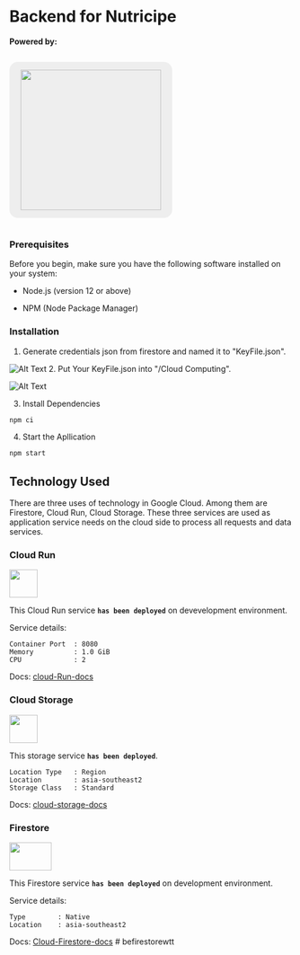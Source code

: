 # Backend for Nutricipe
**Powered by:**

<p style="text-align: center; background-color: #eee; display: inline-block; padding: 14px 20px; border-radius: 15px;">
<img src="https://upload.wikimedia.org/wikipedia/commons/5/51/Google_Cloud_logo.svg" width="250"/>
</p>

### Prerequisites
Before you begin, make sure you have the following software installed on your system:


- Node.js (version 12 or above)

- NPM (Node Package Manager)

### Installation

1. Generate credentials json from firestore and named it to "KeyFile.json".

![Alt Text](https://www.linkpicture.com/q/credentials.png)
2. Put Your KeyFile.json into "/Cloud Computing".

![Alt Text](https://www.linkpicture.com/q/Keyfile.png)

3. Install Dependencies
```sh
npm ci
```

4. Start the Apllication
```sh
npm start
```

## Technology Used

There are three uses of technology in Google Cloud. Among them are Firestore, Cloud Run, Cloud Storage. These three services are used as application service
needs on the cloud side to process all requests and data services.

### Cloud Run
<a href='https://www.linkpicture.com/view.php?img=LPic648b411b4f3531818415528'><img src='https://www.linkpicture.com/q/LPic648b411b4f3531818415528.png' type='image' width="50" height="50"></a>

This Cloud Run service **`has been deployed`** on devevelopment environment.

Service details:
```Cloud Run
Container Port  : 8080
Memory          : 1.0 GiB
CPU             : 2 
```

Docs: [cloud-Run-docs](https://cloud.google.com/run/docs)
### Cloud Storage

<a href='https://www.linkpicture.com/view.php?img=LPic648b4a0e559031057961724'><img src='https://www.linkpicture.com/q/storage_1.png' type='image' width="50" height="50"></a>

This storage service **`has been deployed`**.

```Cloud Storage Bucket
Location Type   : Region
Location        : asia-southeast2
Storage Class   : Standard
```

Docs: [cloud-storage-docs](https://cloud.google.com/storage/docs)

### Firestore
<a href='https://www.linkpicture.com/view.php?img=LPic648b493130cc0986850708'><img src='https://www.linkpicture.com/q/google-cloud-firestore.png' type='image' width="75" height="50"></a>

This Firestore service **`has been deployed`** on development environment.

Service details:
```Cloud Firestore
Type        : Native
Location    : asia-southeast2
```

Docs: [Cloud-Firestore-docs](https://cloud.google.com/firestore/docs)
#   b e f i r e s t o r e w t t  
 